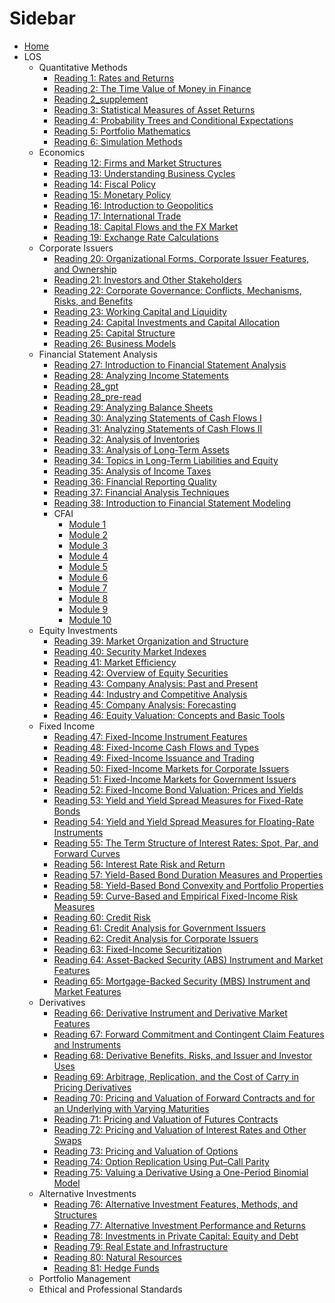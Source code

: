 # Sidebar

- [Home](/README.md)
- LOS
  - Quantitative Methods
    - [Reading 1: Rates and Returns](LOS/PM/Reading%201.md)
    - [Reading 2: The Time Value of Money in Finance](LOS/PM/Reading%202.md)
    - [Reading 2_supplement](LOS/PM/Reading%202_supplement.md)
    - [Reading 3: Statistical Measures of Asset Returns](LOS/PM/Reading%203.md)
    - [Reading 4: Probability Trees and Conditional Expectations](LOS/PM/Reading%204.md)
    - [Reading 5: Portfolio Mathematics](LOS/PM/Reading%205.md)
    - [Reading 6: Simulation Methods](LOS/PM/Reading%206.md)
  - Economics
    - [Reading 12: Firms and Market Structures](LOS/Economics/Reading%2012.md)
    - [Reading 13: Understanding Business Cycles](LOS/Economics/Reading%2013.md)
    - [Reading 14: Fiscal Policy](LOS/Economics/Reading%2014.md)
    - [Reading 15: Monetary Policy](LOS/Economics/Reading%2015.md)
    - [Reading 16: Introduction to Geopolitics](LOS/Economics/Reading%2016.md)
    - [Reading 17: International Trade](LOS/Economics/Reading%2017.md)
    - [Reading 18: Capital Flows and the FX Market](LOS/Economics/Reading%2018.md)
    - [Reading 19: Exchange Rate Calculations](LOS/Economics/Reading%2019.md)
  - Corporate Issuers
    - [Reading 20: Organizational Forms, Corporate Issuer Features, and Ownership](LOS/Corporate%20Issuer/Reading%2020.md)
    - [Reading 21: Investors and Other Stakeholders](LOS/Corporate%20Issuer/Reading%2021.md)
    - [Reading 22: Corporate Governance: Conflicts, Mechanisms, Risks, and Benefits](LOS/Corporate%20Issuer/Reading%2022.md)
    - [Reading 23: Working Capital and Liquidity](LOS/Corporate%20Issuer/Reading%2023.md)
    - [Reading 24: Capital Investments and Capital Allocation](LOS/Corporate%20Issuer/Reading%2024.md)
    - [Reading 25: Capital Structure](LOS/Corporate%20Issuer/Reading%2025.md)
    - [Reading 26: Business Models](LOS/Corporate%20Issuer/Reading%2026.md)
  - Financial Statement Analysis
    - [Reading 27: Introduction to Financial Statement Analysis](LOS/FRA/Reading%2027.md)
    - [Reading 28: Analyzing Income Statements](LOS/FRA/Reading%2028.md)
    - [Reading 28_gpt](LOS/FRA/Reading%2028_gpt.md)
    - [Reading 28_pre-read](LOS/FRA/Reading%2028_pre-read.md)
    - [Reading 29: Analyzing Balance Sheets](LOS/FRA/Reading%2029.md)
    - [Reading 30: Analyzing Statements of Cash Flows I](LOS/FRA/Reading%2030.md)
    - [Reading 31: Analyzing Statements of Cash Flows II](LOS/FRA/Reading%2031.md)
    - [Reading 32: Analysis of Inventories](LOS/FRA/Reading%2032.md)
    - [Reading 33: Analysis of Long-Term Assets](LOS/FRA/Reading%2033.md)
    - [Reading 34: Topics in Long-Term Liabilities and Equity](LOS/FRA/Reading%2034.md)
    - [Reading 35: Analysis of Income Taxes](LOS/FRA/Reading%2035.md)
    - [Reading 36: Financial Reporting Quality](LOS/FRA/Reading%2036.md)
    - [Reading 37: Financial Analysis Techniques](LOS/FRA/Reading%2037.md)
    - [Reading 38: Introduction to Financial Statement Modeling](LOS/FRA/Reading%2038.md)
    - CFAI
      - [Module 1](LOS/FRA/CFAI/Module%201.md)
      - [Module 2](LOS/FRA/CFAI/Module%202.md)
      - [Module 3](LOS/FRA/CFAI/Module%203.md)
      - [Module 4](LOS/FRA/CFAI/Module%204.md)
      - [Module 5](LOS/FRA/CFAI/Module%205.md)
      - [Module 6](LOS/FRA/CFAI/Module%206.md)
      - [Module 7](LOS/FRA/CFAI/Module%207.md)
      - [Module 8](LOS/FRA/CFAI/Module%208.md)
      - [Module 9](LOS/FRA/CFAI/Module%209.md)
      - [Module 10](LOS/FRA/CFAI/Module%2010.md)
  - Equity Investments
    - [Reading 39: Market Organization and Structure](LOS/Equity/Reading%2039.md)
    - [Reading 40: Security Market Indexes](LOS/Equity/Reading%2040.md)
    - [Reading 41: Market Efficiency](LOS/Equity/Reading%2041.md)
    - [Reading 42: Overview of Equity Securities](LOS/Equity/Reading%2042.md)
    - [Reading 43: Company Analysis: Past and Present](LOS/Equity/Reading%2043.md)
    - [Reading 44: Industry and Competitive Analysis](LOS/Equity/Reading%2044.md)
    - [Reading 45: Company Analysis: Forecasting](LOS/Equity/Reading%2045.md)
    - [Reading 46: Equity Valuation: Concepts and Basic Tools](LOS/Equity/Reading%2046.md)
  - Fixed Income
    - [Reading 47: Fixed-Income Instrument Features](LOS/Fixed%20Income/Reading%2047.md)
    - [Reading 48: Fixed-Income Cash Flows and Types](LOS/Fixed%20Income/Reading%2048.md)
    - [Reading 49: Fixed-Income Issuance and Trading](LOS/Fixed%20Income/Reading%2049.md)
    - [Reading 50: Fixed-Income Markets for Corporate Issuers](LOS/Fixed%20Income/Reading%2050.md)
    - [Reading 51: Fixed-Income Markets for Government Issuers](LOS/Fixed%20Income/Reading%2051.md)
    - [Reading 52: Fixed-Income Bond Valuation: Prices and Yields](LOS/Fixed%20Income/Reading%2052.md)
    - [Reading 53: Yield and Yield Spread Measures for Fixed-Rate Bonds](LOS/Fixed%20Income/Reading%2053.md)
    - [Reading 54: Yield and Yield Spread Measures for Floating-Rate Instruments](LOS/Fixed%20Income/Reading%2054.md)
    - [Reading 55: The Term Structure of Interest Rates: Spot, Par, and Forward Curves](LOS/Fixed%20Income/Reading%2055.md)
    - [Reading 56: Interest Rate Risk and Return](LOS/Fixed%20Income/Reading%2056.md)
    - [Reading 57: Yield-Based Bond Duration Measures and Properties](LOS/Fixed%20Income/Reading%2057.md)
    - [Reading 58: Yield-Based Bond Convexity and Portfolio Properties](LOS/Fixed%20Income/Reading%2058.md)
    - [Reading 59: Curve-Based and Empirical Fixed-Income Risk Measures](LOS/Fixed%20Income/Reading%2059.md)
    - [Reading 60: Credit Risk](LOS/Fixed%20Income/Reading%2060.md)
    - [Reading 61: Credit Analysis for Government Issuers](LOS/Fixed%20Income/Reading%2061.md)
    - [Reading 62: Credit Analysis for Corporate Issuers](LOS/Fixed%20Income/Reading%2062.md)
    - [Reading 63: Fixed-Income Securitization](LOS/Fixed%20Income/Reading%2063.md)
    - [Reading 64: Asset-Backed Security (ABS) Instrument and Market Features](LOS/Fixed%20Income/Reading%2064.md)
    - [Reading 65: Mortgage-Backed Security (MBS) Instrument and Market Features](LOS/Fixed%20Income/Reading%2065.md)
  - Derivatives
    - [Reading 66: Derivative Instrument and Derivative Market Features](LOS/Derivatives/Reading%2066.md)
    - [Reading 67: Forward Commitment and Contingent Claim Features and Instruments](LOS/Derivatives/Reading%2067.md)
    - [Reading 68: Derivative Benefits, Risks, and Issuer and Investor Uses](LOS/Derivatives/Reading%2068.md)
    - [Reading 69: Arbitrage, Replication, and the Cost of Carry in Pricing Derivatives](LOS/Derivatives/Reading%2069.md)
    - [Reading 70: Pricing and Valuation of Forward Contracts and for an Underlying with Varying Maturities](LOS/Derivatives/Reading%2070.md)
    - [Reading 71: Pricing and Valuation of Futures Contracts](LOS/Derivatives/Reading%2071.md)
    - [Reading 72: Pricing and Valuation of Interest Rates and Other Swaps](LOS/Derivatives/Reading%2072.md)
    - [Reading 73: Pricing and Valuation of Options](LOS/Derivatives/Reading%2073.md)
    - [Reading 74: Option Replication Using Put–Call Parity](LOS/Derivatives/Reading%2074.md)
    - [Reading 75: Valuing a Derivative Using a One-Period Binomial Model](LOS/Derivatives/Reading%2075.md)
  - Alternative Investments
    - [Reading 76: Alternative Investment Features, Methods, and Structures](LOS/Alts/Reading%2076.md)
    - [Reading 77: Alternative Investment Performance and Returns](LOS/Alts/Reading%2077.md)
    - [Reading 78: Investments in Private Capital: Equity and Debt](LOS/Alts/Reading%2078.md)
    - [Reading 79: Real Estate and Infrastructure](LOS/Alts/Reading%2079.md)
    - [Reading 80: Natural Resources](LOS/Alts/Reading%2080.md)
    - [Reading 81: Hedge Funds](LOS/Alts/Reading%2081.md)
  - Portfolio Management
  - Ethical and Professional Standards
